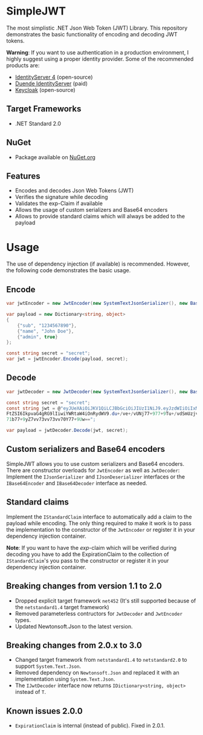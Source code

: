 # SimpleJWT
The most simplistic .NET Json Web Token (JWT) Library.
This repository demonstrates the basic functionality of encoding and decoding JWT tokens.

**Warning**: If you want to use authentication in a production environment, I highly suggest using a proper identity provider. Some of the recommended products are:
* [IdentityServer 4](https://github.com/IdentityServer/IdentityServer4) (open-source)
* [Duende IdentityServer](https://duendesoftware.com/) (paid)
* [Keycloak](https://github.com/keycloak/keycloak) (open-source)

## Target Frameworks
* .NET Standard 2.0

## NuGet
* Package available on [NuGet.org](https://www.nuget.org/packages/SimpleJWT/)

## Features
* Encodes and decodes Json Web Tokens (JWT)
* Verifies the signature while decoding
* Validates the exp-Claim if available
* Allows the usage of custom serializers and Base64 encoders
* Allows to provide standard claims which will always be added to the payload

# Usage
The use of dependency injection (if available) is recommended. However, the following code demonstrates the basic usage.
## Encode
```csharp
var jwtEncoder = new JwtEncoder(new SystemTextJsonSerializer(), new Base64Encoder(), new List<IStandardClaim>() { new ExpirationClaim() });

var payload = new Dictionary<string, object>
{
	{"sub", "1234567890"}, 
	{"name", "John Doe"}, 
	{"admin", true}
};

const string secret = "secret";
var jwt = jwtEncoder.Encode(payload, secret);
```

## Decode
```csharp
var jwtDecoder = new JwtDecoder(new SystemTextJsonSerializer(), new Base64Encoder(), new Base64Encoder());

const string secret = "secret";
const string jwt = @"eyJUeXAiOiJKV1QiLCJBbGciOiJIUzI1NiJ9.eyJzdWIiOiIxMjM0NTY3ODkwIiwibm
FtZSI6IkpvaG4gRG9lIiwiYWRtaW4iOnRydWV9.du+/ve+/vUNj77+977+9Tu+/vdSmUzjvv71UBnFMbe+/vQTvv
71b77+9yZ7vv73vv73vv70Y77+9Uw==";

var payload = jwtDecoder.Decode(jwt, secret);
```

## Custom serializers and Base64 encoders
SimpleJWT allows you to use custom serializers and Base64 encoders. There are constructor overloads for ```JwtEncoder``` as well as ```JwtDecoder```:
Implement the ```IJsonSerializer``` and ```IJsonDeserializer``` interfaces or the ```IBase64Encoder``` and ```IBase64Decoder``` interface as needed.

## Standard claims
Implement the ```IStandardClaim``` interface to automatically add a claim to the payload while encoding. The only thing required to make it work is to pass the implementation to the constructor of the ```JwtEncoder``` or register it in your dependency injection container.

**Note**: If you want to have the *exp*-claim which will be verified during decoding you have to add the ExpirationClaim to the collection of ```IStandardClaim```'s you pass to the constructor or register it in your dependency injection container.

## Breaking changes from version 1.1 to 2.0
* Dropped explicit target framework ```net452``` (It's still supported because of the ```netstandard1.4``` target framework)
* Removed parameterless contructors for ```JwtDecoder``` and ```JwtEncoder``` types.
* Updated Newtonsoft.Json to the latest version.

## Breaking changes from 2.0.x to 3.0
* Changed target framework from `netstandard1.4` to `netstandard2.0` to support `System.Text.Json`.
* Removed dependency on `Newtonsoft.Json` and replaced it with an implementation using `System.Text.Json`.
* The `IJwtDecoder` interface now returns `IDictionary<string, object>` instead of `T`.

## Known issues 2.0.0
* ```ExpirationClaim``` is internal (instead of public). Fixed in 2.0.1.